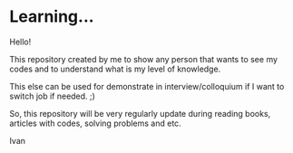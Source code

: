 # Learning...

Hello!

This repository created by me to show any person that wants to see my codes and to understand what is my level of knowledge.

This else can be used for demonstrate in interview/colloquium if I want to switch job if needed. ;)

So, this repository will be very regularly update during reading books, articles with codes, solving problems and etc.

Ivan
